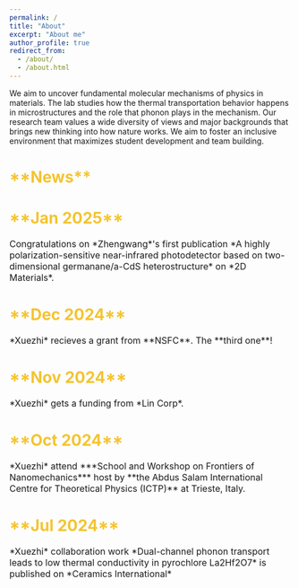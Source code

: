 ```yaml
---
permalink: /
title: "About"
excerpt: "About me"
author_profile: true
redirect_from: 
  - /about/
  - /about.html
---
```






We aim to uncover fundamental molecular mechanisms of physics in materials. The lab studies how the thermal transportation behavior happens in microstructures and the role that phonon plays in the mechanism. Our research team values a wide diversity of views and major backgrounds that brings new thinking into how nature works. We aim to foster an inclusive environment that maximizes student development and team building. 

<h1 style="color:#f4c430;">**News**</h1>

<h1 style="color:#f4c430;">**Jan 2025**</h1>
<span style="font-size:16px">Congratulations on *Zhengwang*'s first publication *A highly polarization-sensitive near-infrared photodetector based on two-dimensional germanane/a-CdS heterostructure* on *2D Materials*.</span>

<h1 style="color:#f4c430;">**Dec 2024**</h1>  
<span style="font-size:16px">*Xuezhi* recieves a grant from **NSFC**. The **third one**!</span>

<h1 style="color:#f4c430;">**Nov 2024**</h1>  
<span style="font-size:16px">*Xuezhi* gets a funding from *Lin Corp*.</span>

<h1 style="color:#f4c430;">**Oct 2024**</h1>  
<span style="font-size:16px">*Xuezhi* attend ***School and Workshop on Frontiers of Nanomechanics*** host by **the Abdus Salam International Centre for Theoretical Physics (ICTP)** at Trieste, Italy.</span>

<h1 style="color:#f4c430;">**Jul 2024**</h1>  
<span style="font-size:16px">*Xuezhi* collaboration work *Dual-channel phonon transport leads to low thermal conductivity in pyrochlore La2Hf2O7* is published on *Ceramics International*</span>
